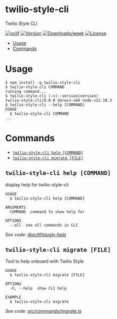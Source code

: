 twilio-style-cli
================

Twilio Style CLI

[![oclif](https://img.shields.io/badge/cli-oclif-brightgreen.svg)](https://oclif.io)
[![Version](https://img.shields.io/npm/v/twilio-style-cli.svg)](https://npmjs.org/package/twilio-style-cli)
[![Downloads/week](https://img.shields.io/npm/dw/twilio-style-cli.svg)](https://npmjs.org/package/twilio-style-cli)
[![License](https://img.shields.io/npm/l/twilio-style-cli.svg)](https://github.com/twilio-labs/twilio-style-cli/blob/master/package.json)

<!-- toc -->
* [Usage](#usage)
* [Commands](#commands)
<!-- tocstop -->
# Usage
<!-- usage -->
```sh-session
$ npm install -g twilio-style-cli
$ twilio-style-cli COMMAND
running command...
$ twilio-style-cli (-v|--version|version)
twilio-style-cli/0.0.0 darwin-x64 node-v12.18.3
$ twilio-style-cli --help [COMMAND]
USAGE
  $ twilio-style-cli COMMAND
...
```
<!-- usagestop -->
# Commands
<!-- commands -->
* [`twilio-style-cli help [COMMAND]`](#twilio-style-cli-help-command)
* [`twilio-style-cli migrate [FILE]`](#twilio-style-cli-migrate-file)

## `twilio-style-cli help [COMMAND]`

display help for twilio-style-cli

```
USAGE
  $ twilio-style-cli help [COMMAND]

ARGUMENTS
  COMMAND  command to show help for

OPTIONS
  --all  see all commands in CLI
```

_See code: [@oclif/plugin-help](https://github.com/oclif/plugin-help/blob/v3.2.2/src/commands/help.ts)_

## `twilio-style-cli migrate [FILE]`

Tool to help onboard with Twilio Style

```
USAGE
  $ twilio-style-cli migrate [FILE]

OPTIONS
  -h, --help  show CLI help

EXAMPLE
  $ twilio-style-cli migrate
```

_See code: [src/commands/migrate.ts](https://github.com/twilio-labs/twilio-style-cli/blob/v0.0.0/src/commands/migrate.ts)_
<!-- commandsstop -->
